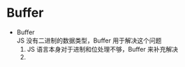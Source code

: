 # Buffer  
- Buffer    
  JS 没有二进制的数据类型，Buffer 用于解决这个问题  
  1. JS 语言本身对于进制和位处理不够，Buffer 来补充解决  
  2. 